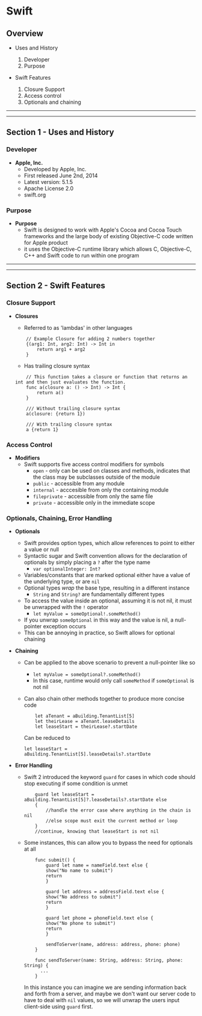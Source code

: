 # Swift

## Overview
* Uses and History
	1. Developer
	2. Purpose

* Swift Features
	1. Closure Support
	2. Access control
	3. Optionals and chaining

<hr>
<hr>

## Section 1 - Uses and History

### Developer
* **Apple, Inc.**
	* Developed by Apple, Inc.
	* First released June 2nd, 2014
	* Latest version: 5.1.5
	* Apache License 2.0
	* swift.org
	
### Purpose
* **Purpose**
	* Swift is designed to work with Apple's 
	Cocoa and Cocoa Touch frameworks and the 
	large body of existing Objective-C code 
	written for Apple product
	* it uses the Objective-C runtime library 
	which allows C, Objective-C, C++ and Swift 
	code to run within one program
<hr>
<hr>

## Section 2 - Swift Features

### Closure Support
* **Closures**
	* Referred to as 'lambdas' in other languages
	```	
		// Example Closure for adding 2 numbers together
		{(arg1: Int, arg2: Int) -> Int in
			return arg1 + arg2
		}
	```
	
	* Has trailing closure syntax
	```
		// This function takes a closure or function that returns an int and then just evaluates the function.
		func a(closure a: () -> Int) -> Int {
			return a()
		}

		/// Without trailing closure syntax
		a(closure: {return 1})

		/// With trailing closure syntax
		a {return 1}
	```
### Access Control
* **Modifiers**
	* Swift supports five access control modifiers for symbols
		* `open` - only can be used on classes and methods, indicates that the class may be subclasses outside of the module
		* `public` - accessible from any module
		* `internal` - acccesible from only the containing module
		* `fileprivate` - accessible from only the same file
		* `private` - accessible only in the immediate scope

### Optionals, Chaining, Error Handling
* **Optionals**
	* Swift provides option types, which allow references to point to either a value or null
	* Syntactic sugar and Swift convention allows for the declaration of optionals by simply placing a `?` after the type name
		* `var optionalInteger: Int?`
	* Variables/constants that are marked optional either have a value of the underlying type, or are `nil`
	* Optional types <em>wrap</em> the base type, resulting in a different instance
		* `String` and `String?` are fundamentally different types
	* To access the value inside an optional, assuming it is not nil, it must be unwrapped with the `!` operator
		* `let myValue = someOptional!.someMethod()`
	* If you unwrap `someOptional` in this way and the value is nil, a null-pointer exception occurs
	* This can be annoying in practice, so Swift allows for optional chaining

* **Chaining**
	* Can be applied to the above scenario to prevent a null-pointer like so
		* `let myValue = someOptional?.someMethod()`
		* In this case, runtime would only call `someMethod` if `someOptional` is not nil 
	* Can also chain other methods together to produce more concise code
		```
			let aTenant = aBuilding.TenantList[5]
			let theirLease = aTenant.leaseDetails
			let leaseStart = theirLease?.startDate
		```
		
		Can be reduced to
		
		```
		let leaseStart = aBuilding.TenantList[5].leaseDetails?.startDate
		```

* **Error Handling**
	* Swift 2 introduced the keyword `guard` for cases in which code should stop executing if some condition is unmet
		```
			guard let leaseStart = aBuilding.TenantList[5]?.leaseDetails?.startDate else
			{
			    //handle the error case where anything in the chain is nil
			    //else scope must exit the current method or loop
			}
			//continue, knowing that leaseStart is not nil
		```
	* Some instances, this can allow you to bypass the need for optionals at all
		```
			func submit() {
			    guard let name = nameField.text else {
				show("No name to submit")
				return
			    }

			    guard let address = addressField.text else {
				show("No address to submit")
				return
			    }

			    guard let phone = phoneField.text else {
				show("No phone to submit")
				return
			    }

			    sendToServer(name, address: address, phone: phone)
			}

			func sendToServer(name: String, address: String, phone: String) {
			  ...
			}
		```
		
		In this instance you can imagine we are sending information back and forth from a server, and maybe we don't want our server code to have to deal with `nil` values, so we will unwrap the users input client-side using `guard` first.
